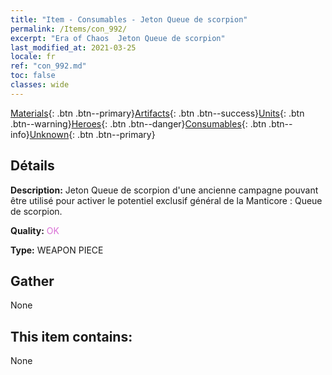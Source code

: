 ```yaml
---
title: "Item - Consumables - Jeton Queue de scorpion"
permalink: /Items/con_992/
excerpt: "Era of Chaos  Jeton Queue de scorpion"
last_modified_at: 2021-03-25
locale: fr
ref: "con_992.md"
toc: false
classes: wide
---
```

 [Materials](/fr/Items/){: .btn .btn--primary}[Artifacts](/fr/Items/Artifacts/){: .btn .btn--success}[Units](/fr/Items/Units/){: .btn .btn--warning}[Heroes](/fr/Items/Heroes/){: .btn .btn--danger}[Consumables](/fr/Items/Consumables/){: .btn .btn--info}[Unknown](/fr/Items/Unknown/){: .btn .btn--primary}

## Détails
 **Description:** Jeton Queue de scorpion d'une ancienne campagne pouvant être utilisé pour activer le potentiel exclusif général de la Manticore : Queue de scorpion.

 **Quality:** <span style="color: #DA70D6">OK</span>

 **Type:** WEAPON PIECE

## Gather

  None

## This item contains:

  None

